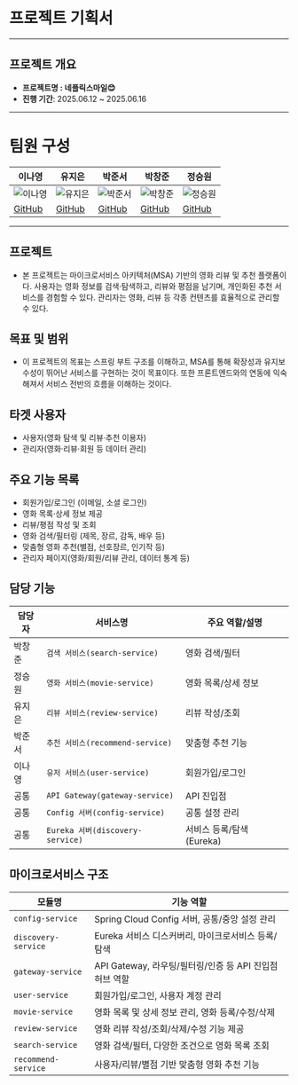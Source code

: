 # 프로젝트 기획서
---
## 프로젝트 개요
- **프로젝트명 : 네플릭스마일😊**
- **진행 기간**: 2025.06.12 ~ 2025.06.16
---
# 팀원 구성
| 이나영 | 유지은 | 박준서 | 박창준 | 정승원 |
|--------|--------|--------|--------|--------| 
| ![이나영](https://avatars.githubusercontent.com/u/106491547?v=4) | ![유지은](https://avatars.githubusercontent.com/u/106491548?v=4) | ![박준서](https://avatars.githubusercontent.com/u/106491549?v=4) | ![박창준](https://avatars.githubusercontent.com/u/123456789?v=4) | ![정승원](https://avatars.githubusercontent.com/u/106491551?v=4) |
| [GitHub](https://github.com/NYoungLEE) | [GitHub](https://github.com/yde222) | [GitHub](https://github.com/Berry-mas) | [GitHub](https://github.com/changjunpark13) | [GitHub](https://github.com/dkrio) |
---

## 프로젝트
- 본 프로젝트는 마이크로서비스 아키텍처(MSA) 기반의 영화 리뷰 및 추천 플랫폼이다. 사용자는 영화 정보를 검색·탐색하고, 리뷰와 평점을 남기며, 개인화된 추천 서비스를 경험할 수 있다. 관리자는 영화, 리뷰 등 각종 컨텐츠를 효율적으로 관리할 수 있다.

## 목표 및 범위
- 이 프로젝트의 목표는 스프링 부트 구조를 이해하고, MSA를 통해 확장성과 유지보수성이 뛰어난 
서비스를 구현하는 것이 목표이다. 또한 프론트엔드와의 연동에 익숙해져서 서비스 전반의 흐름을
이해하는 것이다.

## 타겟 사용자
- 사용자(영화 탐색 및 리뷰·추천 이용자)
- 관리자(영화·리뷰·회원 등 데이터 관리)

## 주요 기능 목록
- 회원가입/로그인 (이메일, 소셜 로그인)
- 영화 목록·상세 정보 제공
- 리뷰/평점 작성 및 조회
- 영화 검색/필터링 (제목, 장르, 감독, 배우 등)
- 맞춤형 영화 추천(별점, 선호장르, 인기작 등)
- 관리자 페이지(영화/회원/리뷰 관리, 데이터 통계 등)

## 담당 기능

| 담당자     | 서비스명              | 주요 역할/설명                    |
|------------|----------------------|-----------------------------------|
| 박창준   | `검색 서비스(search-service)`     | 영화 검색/필터                    |
| 정승원   | `영화 서비스(movie-service)`      | 영화 목록/상세 정보               |
| 유지은   | `리뷰 서비스(review-service)`     | 리뷰 작성/조회                    |
| 박준서   | `추천 서비스(recommend-service)`  | 맞춤형 추천 기능                  |
| 이나영   | `유저 서비스(user-service)`       | 회원가입/로그인                   |
| 공통     | `API Gateway(gateway-service)`    | API 진입점                        |
| 공통     | `Config 서버(config-service)`     | 공통 설정 관리                    |
| 공통     | `Eureka 서버(discovery-service)`  | 서비스 등록/탐색 (Eureka)         |

## 마이크로서비스 구조

| 모듈명              | 기능 역할                                                    |
|---------------------|------------------------------------------------------------|
| `config-service`      | Spring Cloud Config 서버, 공통/중앙 설정 관리              |
| `discovery-service`   | Eureka 서비스 디스커버리, 마이크로서비스 등록/탐색          |
| `gateway-service`     | API Gateway, 라우팅/필터링/인증 등 API 진입점 허브 역할     |
| `user-service`        | 회원가입/로그인, 사용자 계정 관리                           |
| `movie-service`       | 영화 목록 및 상세 정보 관리, 영화 등록/수정/삭제            |
| `review-service`      | 영화 리뷰 작성/조회/삭제/수정 기능 제공                     |
| `search-service`      | 영화 검색/필터, 다양한 조건으로 영화 목록 조회              |
| `recommend-service`   | 사용자/리뷰/별점 기반 맞춤형 영화 추천 기능                |
